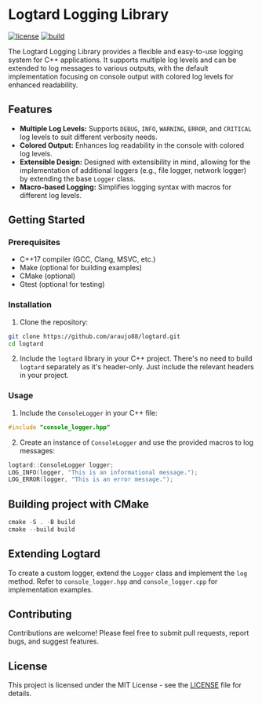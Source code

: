 # Logtard Logging Library

[![license](https://img.shields.io/badge/license-MIT-green)](https://raw.githubusercontent.com/araujo88/logtard/main/LICENSE)
[![build](https://github.com/araujo88/logtard/actions/workflows/cmake-multi-platform.yml/badge.svg?branch=main)](https://github.com/araujo88/logtard/actions/workflows/cmake-multi-platform.yml)

The Logtard Logging Library provides a flexible and easy-to-use logging system for C++ applications. It supports multiple log levels and can be extended to log messages to various outputs, with the default implementation focusing on console output with colored log levels for enhanced readability.

## Features

- **Multiple Log Levels:** Supports `DEBUG`, `INFO`, `WARNING`, `ERROR`, and `CRITICAL` log levels to suit different verbosity needs.
- **Colored Output:** Enhances log readability in the console with colored log levels.
- **Extensible Design:** Designed with extensibility in mind, allowing for the implementation of additional loggers (e.g., file logger, network logger) by extending the base `Logger` class.
- **Macro-based Logging:** Simplifies logging syntax with macros for different log levels.

## Getting Started

### Prerequisites

- C++17 compiler (GCC, Clang, MSVC, etc.)
- Make (optional for building examples)
- CMake (optional)
- Gtest (optional for testing)

### Installation

1. Clone the repository:

```bash
git clone https://github.com/araujo88/logtard.git
cd logtard
```

2. Include the `logtard` library in your C++ project. There's no need to build `logtard` separately as it's header-only. Just include the relevant headers in your project.

### Usage

1. Include the `ConsoleLogger` in your C++ file:

```cpp
#include "console_logger.hpp"
```

2. Create an instance of `ConsoleLogger` and use the provided macros to log messages:

```cpp
logtard::ConsoleLogger logger;
LOG_INFO(logger, "This is an informational message.");
LOG_ERROR(logger, "This is an error message.");
```

## Building project with CMake

```cpp
cmake -S . -B build
cmake --build build
```

## Extending Logtard

To create a custom logger, extend the `Logger` class and implement the `log` method. Refer to `console_logger.hpp` and `console_logger.cpp` for implementation examples.

## Contributing

Contributions are welcome! Please feel free to submit pull requests, report bugs, and suggest features.

## License

This project is licensed under the MIT License - see the [LICENSE](LICENSE) file for details.
